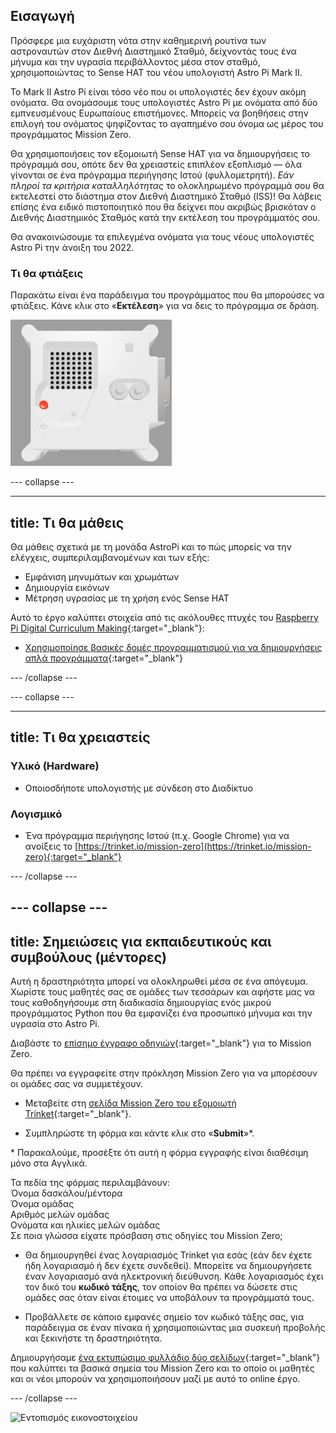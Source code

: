 ## Εισαγωγή

Πρόσφερε μια ευχάριστη νότα στην καθημερινή ρουτίνα των αστροναυτών στον Διεθνή Διαστημικό Σταθμό, δείχνοντάς τους ένα μήνυμα και την υγρασία περιβάλλοντος μέσα στον σταθμό, χρησιμοποιώντας το Sense ΗΑΤ του νέου υπολογιστή Astro Pi Mark II.

Το Mark II Astro Pi είναι τόσο νέο που οι υπολογιστές δεν έχουν ακόμη ονόματα. Θα ονομάσουμε τους υπολογιστές Astro Pi με ονόματα από δύο εμπνευσμένους Ευρωπαίους επιστήμονες. Μπορείς να βοηθήσεις στην επιλογή του ονόματος ψηφίζοντας το αγαπημένο σου όνομα ως μέρος του προγράμματος Mission Zero.

Θα χρησιμοποιήσεις τον εξομοιωτή Sense HAT για να δημιουργήσεις το πρόγραμμά σου, οπότε δεν θα χρειαστείς επιπλέον εξοπλισμό — όλα γίνονται σε ένα πρόγραμμα περιήγησης Ιστού (φυλλομετρητή). *Εάν πληροί τα κριτήρια καταλληλότητας* το ολοκληρωμένο πρόγραμμά σου θα εκτελεστεί στο διάστημα στον Διεθνή Διαστημικό Σταθμό (ISS)! Θα λάβεις επίσης ένα ειδικό πιστοποιητικό που θα δείχνει που ακριβώς βρισκόταν ο Διεθνής Διαστημικός Σταθμός κατά την εκτέλεση του προγράμματός σου.

Θα ανακοινώσουμε τα επιλεγμένα ονόματα για τους νέους υπολογιστές Astro Pi την άνοιξη του 2022.


### Τι θα φτιάξεις

Παρακάτω είναι ένα παράδειγμα του προγράμματος που θα μπορούσες να φτιάξεις. Κάνε κλικ στο «**Εκτέλεση**» για να δεις το πρόγραμμα σε δράση.

![Ο εξομοιωτής Trinket Sense HAT εκτελεί ένα δείγμα προγράμματος το οποίο εμφανίζει κυλιόμενα την τιμή της υγρασίας στο LED και στη συνέχεια εμφανίζει μια εικόνα ενός ψαριού](images/M0_4.gif)


--- collapse ---



---
title: Τι θα μάθεις
---

Θα μάθεις σχετικά με τη μονάδα AstroPi και το πώς μπορείς να την ελέγχεις, συμπεριλαμβανομένων και των εξής:
+ Εμφάνιση μηνυμάτων και χρωμάτων
+ Δημιουργία εικόνων
+ Μέτρηση υγρασίας με τη χρήση ενός Sense HAT

Αυτό το έργο καλύπτει στοιχεία από τις ακόλουθες πτυχές του [Raspberry Pi Digital Curriculum Making](http://rpf.io/curriculum){:target="_blank"}:

+ [Χρησιμοποίησε βασικές δομές προγραμματισμού για να δημιουργήσεις απλά προγράμματα](https://curriculum.raspberrypi.org/programming/creator/){:target="_blank"}

--- /collapse ---

--- collapse ---

---
title: Τι θα χρειαστείς
---

### Υλικό (Hardware)

+ Οποιοσδήποτε υπολογιστής με σύνδεση στο Διαδίκτυο

### Λογισμικό

+ Ένα πρόγραμμα περιήγησης Ιστού (π.χ. Google Chrome) για να ανοίξεις το [https://trinket.io/mission-zero](https://trinket.io/mission-zero){:target="_blank"}

--- /collapse ---

--- collapse ---
---
title: Σημειώσεις για εκπαιδευτικούς και συμβούλους (μέντορες)
---


Αυτή η δραστηριότητα μπορεί να ολοκληρωθεί μέσα σε ένα απόγευμα. Χωρίστε τους μαθητές σας σε ομάδες των τεσσάρων και αφήστε μας να τους καθοδηγήσουμε στη διαδικασία δημιουργίας ενός μικρού προγράμματος Python που θα εμφανίζει ένα προσωπικό μήνυμα και την υγρασία στο Astro Pi.

Διαβάστε το [επίσημο έγγραφο οδηγιών](https://astro-pi.org/wp-content/uploads/2018/09/Astro_Pi_Mission_Zero_Guidelines_2018_19_V12_pages.pdf){:target="_blank"} για το Mission Zero.

Θα πρέπει να εγγραφείτε στην πρόκληση Mission Zero για να μπορέσουν οι ομάδες σας να συμμετέχουν.

+ Μεταβείτε στη [σελίδα Mission Zero του εξομοιωτή Trinket](https://trinket.io/mission-zero){:target="_blank"}.

+ Συμπληρώστε τη φόρμα και κάντε κλικ στο «**Submit**»\*.

\* Παρακαλούμε, προσέξτε ότι αυτή η φόρμα εγγραφής είναι διαθέσιμη μόνο στα Αγγλικά.

Τα πεδία της φόρμας περιλαμβάνουν:  
Όνομα δασκάλου/μέντορα   
Όνομα ομάδας  
Αριθμός μελών ομάδας  
Ονόματα και ηλικίες μελών ομάδας  
Σε ποια γλώσσα είχατε πρόσβαση στις οδηγίες του Mission Zero;

+ Θα δημιουργηθεί ένας λογαριασμός Trinket για εσάς (εάν δεν έχετε ήδη λογαριασμό ή δεν έχετε συνδεθεί). Μπορείτε να δημιουργήσετε έναν λογαριασμό ανά ηλεκτρονική διεύθυνση. Κάθε λογαριασμός έχει τον δικό του **κωδικό τάξης**, τον οποίον θα πρέπει να δώσετε στις ομάδες σας όταν είναι έτοιμες να υποβάλουν τα προγράμματά τους.

+ Προβάλλετε σε κάποιο εμφανές σημείο τον κωδικό τάξης σας, για παράδειγμα σε έναν πίνακα ή χρησιμοποιώντας μια συσκευή προβολής και ξεκινήστε τη δραστηριότητα.

 Δημιουργήσαμε [ένα εκτυπώσιμο φυλλάδιο δύο σελίδων](https://astro-pi.org/astro_pi_mission_zero_project_print_out_v10_print/){:target="_blank"} που καλύπτει τα βασικά σημεία του Mission Zero και το οποίο οι μαθητές και οι νέοι μπορούν να χρησιμοποιήσουν μαζί με αυτό το online έργο.

--- /collapse ---

![Εντοπισμός εικονοστοιχείου](https://code.org/api/hour/begin_raspberrypi_astropi.png)
